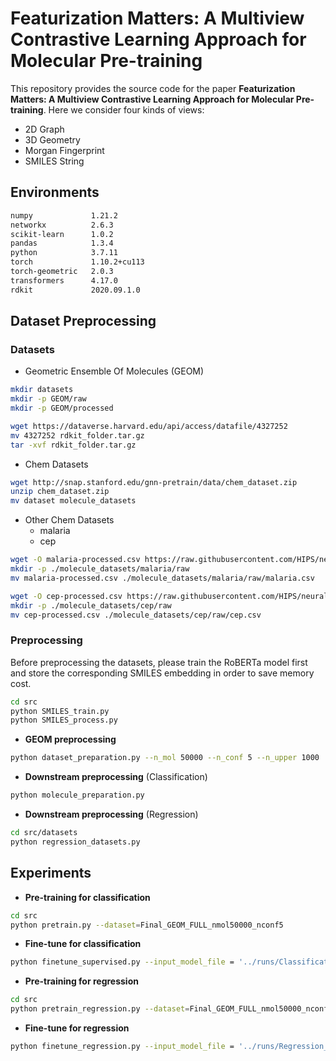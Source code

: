 # Featurization Matters: A Multiview Contrastive Learning Approach for Molecular Pre-training

This repository provides the source code for the paper **Featurization Matters: A Multiview Contrastive Learning Approach for Molecular Pre-training**. Here we consider four kinds of views:

- 2D Graph 
- 3D Geometry
- Morgan Fingerprint
- SMILES String



## Environments

```bash
numpy             1.21.2
networkx          2.6.3
scikit-learn      1.0.2
pandas            1.3.4
python            3.7.11
torch             1.10.2+cu113
torch-geometric   2.0.3
transformers      4.17.0
rdkit             2020.09.1.0
```



## Dataset Preprocessing

### Datasets

- Geometric Ensemble Of Molecules (GEOM)

```bash
mkdir datasets
mkdir -p GEOM/raw
mkdir -p GEOM/processed

wget https://dataverse.harvard.edu/api/access/datafile/4327252
mv 4327252 rdkit_folder.tar.gz
tar -xvf rdkit_folder.tar.gz
```

- Chem Datasets

```bash
wget http://snap.stanford.edu/gnn-pretrain/data/chem_dataset.zip
unzip chem_dataset.zip
mv dataset molecule_datasets
```

- Other Chem Datasets
  - malaria
  - cep

```bash
wget -O malaria-processed.csv https://raw.githubusercontent.com/HIPS/neural-fingerprint/master/data/2015-06-03-malaria/malaria-processed.csv
mkdir -p ./molecule_datasets/malaria/raw
mv malaria-processed.csv ./molecule_datasets/malaria/raw/malaria.csv

wget -O cep-processed.csv https://raw.githubusercontent.com/HIPS/neural-fingerprint/master/data/2015-06-02-cep-pce/cep-processed.csv
mkdir -p ./molecule_datasets/cep/raw
mv cep-processed.csv ./molecule_datasets/cep/raw/cep.csv
```



### Preprocessing

Before preprocessing the datasets, please train the RoBERTa model first and store the corresponding SMILES embedding in order to save memory cost.

```bash
cd src
python SMILES_train.py
python SMILES_process.py
```

- **GEOM preprocessing**

```bash
python dataset_preparation.py --n_mol 50000 --n_conf 5 --n_upper 1000
```

- **Downstream preprocessing** (Classification)

```bash
python molecule_preparation.py
```

- **Downstream preprocessing** (Regression)

```bash
cd src/datasets
python regression_datasets.py
```



## Experiments

- **Pre-training for classification**

```bash
cd src
python pretrain.py --dataset=Final_GEOM_FULL_nmol50000_nconf5 
```

- **Fine-tune for classification**

```bash
python finetune_supervised.py --input_model_file = '../runs/Classification_models/'
```



- **Pre-training for regression**

```bash
cd src
python pretrain_regression.py --dataset=Final_GEOM_FULL_nmol50000_nconf5
```

- **Fine-tune for regression**

```bash
python finetune_regression.py --input_model_file = '../runs/Regression_models/'
```

